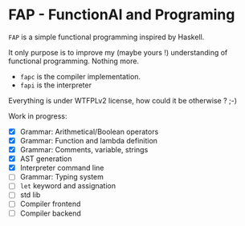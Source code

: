 FAP - FunctionAl and Programing
===============================

`FAP` is a simple functional programming inspired by Haskell.

It only purpose is to improve my (maybe yours !) understanding of functional
programming. Nothing more.

- `fapc` is the compiler implementation.
- `fapi` is the interpreter

Everything is under WTFPLv2 license, how could it be otherwise ? ;-)

Work in progress:

- [X] Grammar: Arithmetical/Boolean operators
- [X] Grammar: Function and lambda definition
- [X] Grammar: Comments, variable, strings
- [X] AST generation
- [X] Interpreter command line
- [ ] Grammar: Typing system
- [ ] `let` keyword and assignation
- [ ] std lib
- [ ] Compiler frontend
- [ ] Compiler backend

